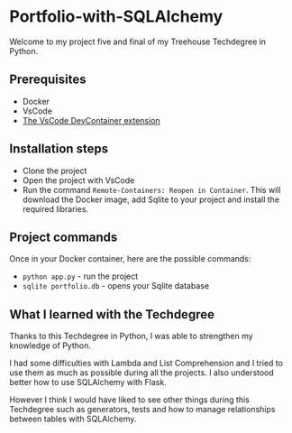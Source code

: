 # Portfolio-with-SQLAlchemy

Welcome to my project five and final of my Treehouse Techdegree in Python.

## Prerequisites

- Docker
- VsCode
- [The VsCode DevContainer extension](https://code.visualstudio.com/docs/remote/create-dev-container)


## Installation steps

- Clone the project
- Open the project with VsCode
- Run the command `Remote-Containers: Reopen in Container`. This will download the Docker image, add Sqlite to your project and install the required libraries.


## Project commands 

Once in your Docker container, here are the possible commands:

- `python app.py` - run the project
- `sqlite portfolio.db` - opens your Sqlite database


## What I learned with the Techdegree

Thanks to this Techdegree in Python, I was able to strengthen my knowledge of Python.

I had some difficulties with Lambda and List Comprehension and I tried to use them as much as possible during all the projects. I also understood better how to use SQLAlchemy with Flask. 

However I think I would have liked to see other things during this Techdegree such as generators, tests and how to manage relationships between tables with SQLAlchemy.
